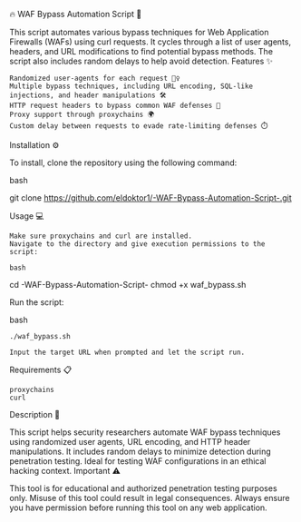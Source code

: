 🔥 WAF Bypass Automation Script 🚀

This script automates various bypass techniques for Web Application Firewalls (WAFs) using curl requests. It cycles through a list of user agents, headers, and URL modifications to find potential bypass methods. The script also includes random delays to help avoid detection.
Features ✨

    Randomized user-agents for each request 🕵️‍♀️
    Multiple bypass techniques, including URL encoding, SQL-like injections, and header manipulations 🛠️
    HTTP request headers to bypass common WAF defenses 📡
    Proxy support through proxychains 🌍
    Custom delay between requests to evade rate-limiting defenses ⏱️

Installation ⚙️

To install, clone the repository using the following command:

bash

git clone https://github.com/eldoktor1/-WAF-Bypass-Automation-Script-.git

Usage 💻

    Make sure proxychains and curl are installed.
    Navigate to the directory and give execution permissions to the script:

    bash

cd -WAF-Bypass-Automation-Script-
chmod +x waf_bypass.sh

Run the script:

bash

    ./waf_bypass.sh

    Input the target URL when prompted and let the script run.

Requirements 📋

    proxychains
    curl

Description 📝

This script helps security researchers automate WAF bypass techniques using randomized user agents, URL encoding, and HTTP header manipulations. It includes random delays to minimize detection during penetration testing. Ideal for testing WAF configurations in an ethical hacking context.
Important ⚠️

This tool is for educational and authorized penetration testing purposes only. Misuse of this tool could result in legal consequences. Always ensure you have permission before running this tool on any web application.
